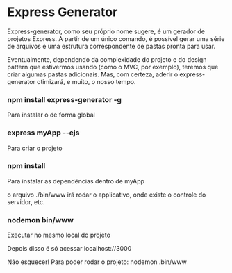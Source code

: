 # Express Generator #

Express-generator, como seu próprio nome sugere, é um gerador de projetos Express. A partir de um único comando, é possível gerar uma série de arquivos e uma estrutura correspondente de pastas pronta para usar.

Eventualmente, dependendo da complexidade do projeto e do design pattern que estivermos usando (como o MVC, por exemplo), teremos que criar algumas pastas adicionais. Mas, com certeza, aderir o express-generator otimizará, e muito, o nosso tempo.



### npm install express-generator -g ###
Para instalar o de forma global

### express myApp --ejs ###
Para criar o projeto

### npm install ###
Para instalar as dependências dentro de myApp


o arquivo ./bin/www irá rodar o applicativo, onde existe o controle do servidor, etc. 

### nodemon bin/www ###
Executar no mesmo local do projeto

Depois disso é só acessar localhost://3000


Não esquecer! Para poder rodar o projeto: nodemon .bin/www 

